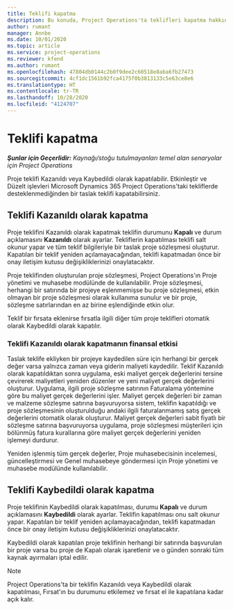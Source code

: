 ```yaml
---
title: Teklifi kapatma
description: Bu konuda, Project Operations'ta teklifleri kapatma hakkında bilgiler sağlanmaktadır.
author: rumant
manager: Annbe
ms.date: 10/01/2020
ms.topic: article
ms.service: project-operations
ms.reviewer: kfend
ms.author: rumant
ms.openlocfilehash: 47804db0144c2b0f9dee2c60518e8aba6fb27473
ms.sourcegitcommit: 4cf1dc1561b92fca4175f0b3813133c5e63ce8e6
ms.translationtype: HT
ms.contentlocale: tr-TR
ms.lasthandoff: 10/28/2020
ms.locfileid: "4124707"
---
```

# <a name="close-a-quote"></a>Teklifi kapatma

_**Şunlar için Geçerlidir:** Kaynağı/stoğu tutulmayanları temel alan senaryolar için Project Operations_

Proje teklifi Kazanıldı veya Kaybedildi olarak kapatılabilir. Etkinleştir ve Düzelt işlevleri Microsoft Dynamics 365 Project Operations'taki tekliflerde desteklenmediğinden bir taslak teklifi kapatabilirsiniz.

## <a name="close-a-quote-as-won"></a>Teklifi Kazanıldı olarak kapatma

Proje teklifini Kazanıldı olarak kapatmak teklifin durumunu **Kapalı** ve durum açıklamasını **Kazanıldı** olarak ayarlar. Tekliflerin kapatılması teklifi salt okunur yapar ve tüm teklif bilgileriyle bir taslak proje sözleşmesi oluşturur. Kapatılan bir teklif yeniden açılamayacağından, teklifi kapatmadan önce bir onay iletişim kutusu değişikliklerinizi onaylatacaktır.

Proje teklifinden oluşturulan proje sözleşmesi, Project Operations'ın Proje yönetimi ve muhasebe modülünde de kullanılabilir. Proje sözleşmesi, herhangi bir satırında bir projeye eşlenmemişse bu proje sözleşmesi, etkin olmayan bir proje sözleşmesi olarak kullanıma sunulur ve bir proje, sözleşme satırlarından en az birine eşlendiğinde etkin olur.

Teklif bir fırsata eklenirse fırsatla ilgili diğer tüm proje teklifleri otomatik olarak Kaybedildi olarak kapatılır.

### <a name="financial-impact-of-closing-a-quote-as-won"></a>Teklifi Kazanıldı olarak kapatmanın finansal etkisi

Taslak teklife ekliyken bir projeye kaydedilen süre için herhangi bir gerçek değer varsa yalnızca zaman veya giderin maliyeti kaydedilir. Teklif Kazanıldı olarak kapatıldıktan sonra uygulama, eski maliyet gerçek değerlerini tersine çevirerek maliyetleri yeniden düzenler ve yeni maliyet gerçek değerlerini oluşturur. Uygulama, ilgili proje sözleşme satırının Faturalama yöntemine göre bu maliyet gerçek değerlerini işler. Maliyet gerçek değerleri bir zaman ve malzeme sözleşme satırına başvuruyorsa sistem, teklifin kapatıldığı ve proje sözleşmesinin oluşturulduğu andaki ilgili faturalanmamış satış gerçek değerlerini otomatik olarak oluşturur. Maliyet gerçek değerleri sabit fiyatlı bir sözleşme satırına başvuruyorsa uygulama, proje sözleşmesi müşterileri için bölünmüş fatura kurallarına göre maliyet gerçek değerlerini yeniden işlemeyi durdurur.

Yeniden işlenmiş tüm gerçek değerler, Proje muhasebecisinin incelemesi, güncelleştirmesi ve Genel muhasebeye göndermesi için Proje yönetimi ve muhasebe modülünde kullanılabilir. 

## <a name="close-a-quote-as-lost"></a>Teklifi Kaybedildi olarak kapatma

Proje teklifinin Kaybedildi olarak kapatılması, durumu **Kapalı** ve durum açıklamasını **Kaybedildi** olarak ayarlar. Teklifin kapatılması onu salt okunur yapar. Kapatılan bir teklif yeniden açılamayacağından, teklifi kapatmadan önce bir onay iletişim kutusu değişikliklerinizi onaylatacaktır.

Kaybedildi olarak kapatılan proje teklifinin herhangi bir satırında başvurulan bir proje varsa bu proje de Kapalı olarak işaretlenir ve o günden sonraki tüm kaynak ayırmaları iptal edilir.

> [!NOTE]
> Project Operations'ta bir teklifin Kazanıldı veya Kaybedildi olarak kapatılması, Fırsat'ın bu durumunu etkilemez ve fırsat el ile kapatılana kadar açık kalır.
